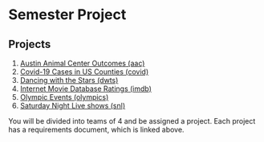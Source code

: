 # Semester Project

## Projects
1. [Austin Animal Center Outcomes (aac)](../../projects/aac/REQUIREMENTS.md)
2. [Covid-19 Cases in US Counties (covid)](../../projects/covid/REQUIREMENTS.md)
3. [Dancing with the Stars (dwts)](../../projects/dwts/REQUIREMENTS.md)
4. [Internet Movie Database Ratings (imdb)](../../projects/imdb/REQUIREMENTS.md)
5. [Olympic Events (olympics)](../../projects/olympics/REQUIREMENTS.md)
6. [Saturday Night Live shows (snl)](../../projects/sat_night_live/REQUIREMENTS.md)

You will be divided into teams of 4 and be assigned a project. Each project has a requirements
document, which is linked above.

